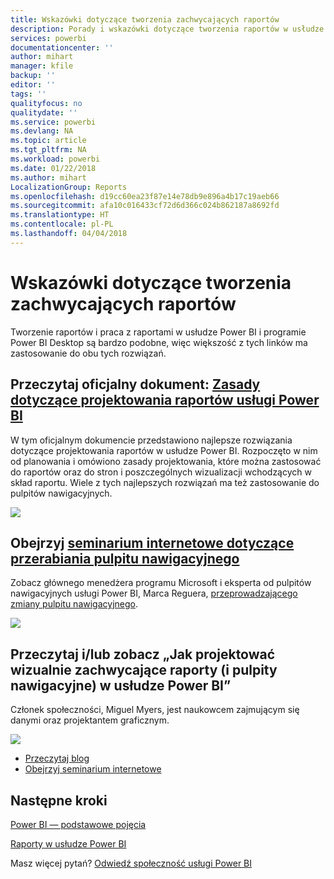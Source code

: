```yaml
---
title: Wskazówki dotyczące tworzenia zachwycających raportów
description: Porady i wskazówki dotyczące tworzenia raportów w usłudze Power BI
services: powerbi
documentationcenter: ''
author: mihart
manager: kfile
backup: ''
editor: ''
tags: ''
qualityfocus: no
qualitydate: ''
ms.service: powerbi
ms.devlang: NA
ms.topic: article
ms.tgt_pltfrm: NA
ms.workload: powerbi
ms.date: 01/22/2018
ms.author: mihart
LocalizationGroup: Reports
ms.openlocfilehash: d19cc60ea23f87e14e78db9e896a4b17c19aeb66
ms.sourcegitcommit: afa10c016433cf72d6d366c024b862187a8692fd
ms.translationtype: HT
ms.contentlocale: pl-PL
ms.lasthandoff: 04/04/2018
---
```

# <a name="tips-for-creating-stunning-reports"></a>Wskazówki dotyczące tworzenia zachwycających raportów
Tworzenie raportów i praca z raportami w usłudze Power BI i programie Power BI Desktop są bardzo podobne, więc większość z tych linków ma zastosowanie do obu tych rozwiązań.

## <a name="read-the-whitepaper-principles-for-designing-power-bi-reportspower-bi-visualization-best-practicesmd"></a>Przeczytaj oficjalny dokument: [Zasady dotyczące projektowania raportów usługi Power BI](power-bi-visualization-best-practices.md)
W tym oficjalnym dokumencie przedstawiono najlepsze rozwiązania dotyczące projektowania raportów w usłudze Power BI. Rozpoczęto w nim od planowania i omówiono zasady projektowania, które można zastosować do raportów oraz do stron i poszczególnych wizualizacji wchodzących w skład raportu. Wiele z tych najlepszych rozwiązań ma też zastosowanie do pulpitów nawigacyjnych.

![](media/power-bi-reports-tips-and-tricks-for-creating/power-bi-example.png)

## <a name="watch-the-dashboard-makeover-webinarhttpsinfomicrosoftcomco-powerbi-wbnr-fy16-05may-12-dashboard-makeover-registrationhtml"></a>Obejrzyj [seminarium internetowe dotyczące przerabiania pulpitu nawigacyjnego](https://info.microsoft.com/CO-PowerBI-WBNR-FY16-05May-12-Dashboard-Makeover-Registration.html)
Zobacz głównego menedżera programu Microsoft i eksperta od pulpitów nawigacyjnych usługi Power BI, Marca Reguera, [przeprowadzającego zmiany pulpitu nawigacyjnego](https://info.microsoft.com/CO-PowerBI-WBNR-FY16-05May-12-Dashboard-Makeover-Registration.html).

![](media/power-bi-reports-tips-and-tricks-for-creating/power-bi-makeover-webinar.png)

## <a name="read-andor-watch-how-to-design-visually-stunning-reports-and-dashboards-in-power-bi"></a>Przeczytaj i/lub zobacz „Jak projektować wizualnie zachwycające raporty (i pulpity nawigacyjne) w usłudze Power BI”
Członek społeczności, Miguel Myers, jest naukowcem zajmującym się danymi oraz projektantem graficznym.

![](media/power-bi-reports-tips-and-tricks-for-creating/power-bi-reports.png)

* [Przeczytaj blog](https://powerbi.microsoft.com/blog/how-to-design-visually-stunning-reports/)
* [Obejrzyj seminarium internetowe](https://info.microsoft.com/CO-PowerBI-WBNR-FY16-04Apr-19-Design-Reports-in-PowerBI-Registration.html)

## <a name="next-steps"></a>Następne kroki 
[Power BI — podstawowe pojęcia](service-basic-concepts.md)

[Raporty w usłudze Power BI](service-reports.md)

Masz więcej pytań? [Odwiedź społeczność usługi Power BI](http://community.powerbi.com/)

